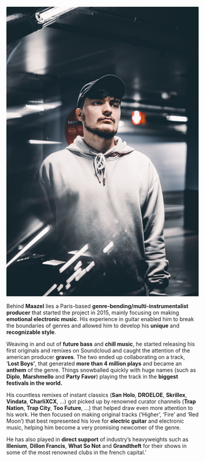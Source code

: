 ![Bio pic](/static/bio.jpg)

Behind  **Maazel**  lies  a  Paris-based  **genre-bending/multi-instrumentalist producer**  that  started  the  project  in  2015, mainly  focusing  on  making  **emotional  electronic  music**. His  experience  in  guitar  enabled  him  to  break  the  boundaries  of  genres  and  allowed  him  to  develop  his  **unique**  and  **recognizable  style**.


Weaving  in  and  out  of  **future  bass**  and  **chill  music**, he  started  releasing  his  first  originals  and  remixes  on  Soundcloud  and  caught  the  attention  of  the  american  producer  **graves**. The  two  ended  up  collaborating  on  a  track, ‘**Lost  Boys’**, that  generated  **more  than  4  million  plays**  and  became  an  **anthem**  of  the  genre. Things  snowballed  quickly  with  huge  names (such  as  **Diplo**, **Marshmello**  and  **Party  Favor**) playing  the  track  in  the  **biggest  festivals  in  the  world.** 


His  countless  remixes  of  instant  classics (**San  Holo**, **DROELOE**, **Skrillex**, **Vindata**, **CharliXCX**, ...) got  picked  up  by  renowned  curator  channels (**Trap  Nation**, **Trap  City**, **Too  Future**, ...) that  helped  draw  even  more  attention  to  his  work. He  then  focused  on  making  original  tracks (‘Higher’, ‘Fire’ and ‘Red  Moon’) that  best  represented  his  love  for  **electric  guitar**  and  electronic  music, helping  him  become  a  very  promising  newcomer  of  the  genre.


He  has  also  played  in  **direct  support**  of  industry’s  heavyweights  such  as  **Illenium**, **Dillon  Francis**, **What  So  Not**  and  **Grandtheft**  for  their  shows  in  some  of  the  most  renowned  clubs  in  the  french  capital.'
